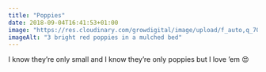 ```yaml
---
title: "Poppies"
date: 2018-09-04T16:41:53+01:00
image: "https://res.cloudinary.com/growdigital/image/upload/f_auto,q_70,w_736/v1544344228/poppies-44422901322.jpg"
imageAlt: "3 bright red poppies in a mulched bed"
---
```


I know they’re only small and I know they’re only poppies but I love ’em 😍

